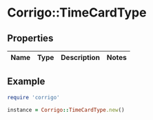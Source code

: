 # Corrigo::TimeCardType

## Properties

| Name | Type | Description | Notes |
| ---- | ---- | ----------- | ----- |

## Example

```ruby
require 'corrigo'

instance = Corrigo::TimeCardType.new()
```

